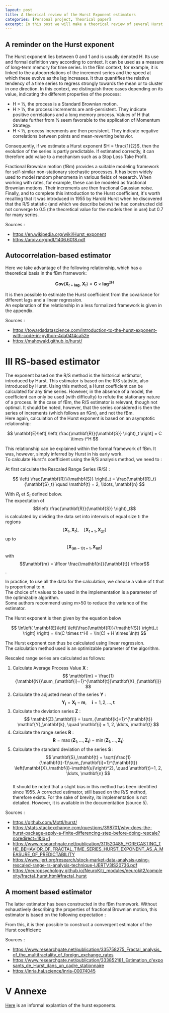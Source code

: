 ```yaml
---
layout: post
title: A theorical review of the Hurst Exponent estimators 
categories: [Personal project, Theorical paper]
excerpt: In this post we will make a theorical review of several Hurst exponent estimators from the litterature.
---
```


## A reminder on the Hurst exponent 

The Hurst exponent lies between 0 and 1 and is usually denoted H. Its use and formal definition vary according to context. It can be used as a measure of long-term memory for time series. In the fBm context, for example, it is linked to the autocorrelations of the increment series and the speed at which these evolve as the lag increases. It thus quantifies the relative tendency of a time series to regress strongly towards the mean or to cluster in one direction. In this context, we distinguish three cases depending on its value, indicating the different properties of the process:  
	
- H = ½, the process is a Standard Brownian motion.
- H > ½, the process increments are anti-persistent. They indicate positive correlations and a long memory process. Values of H that deviate further from ½ seem favorable to the application of Momentum Strategy.
- H < ½, process increments are then persistent. They indicate negative correlations between points and mean-reverting behavior.

Consequently, if we estimate a Hurst exponent $H = \frac{1}{2}$, then the evolution of the series is partly predictable. If estimated correctly, it can therefore add value to a mechanism such as a Stop Loss Take Profit.  

Fractional Brownian motion (fBm) provides a suitable modeling framework for self-similar non-stationary stochastic processes. It has been widely used to model random phenomena in various fields of research. When working with rates, for example, these can be modeled as fractional Brownian motions. Their increments are then fractional Gaussian noise.  
Finally, and to complete this introduction to the Hurst coefficient, it's worth recalling that it was introduced in 1955 by Harold Hurst when he discovered that the R/S statistic (and which we describe below) he had constructed did not converge to 0.5 (the theoretical value for the models then in use) but 0.7 for many series.

Sources : 
- https://en.wikipedia.org/wiki/Hurst_exponent
- https://arxiv.org/pdf/1406.6018.pdf

## Autocorrelation-based estimator 

Here we take advantage of the following relationship, which has a theoretical basis in the fBm framework:  

$$
\mathbf{Cov}(\mathbf{X}_{t+\mathbf{lag}},\ \mathbf{X}_t) = \mathbf{C} \times \mathbf{lag}^{2\mathbf{H}}
$$

It is then possible to estimate the Hurst coefficient from the covariance for different lags and a linear regression.  
An explanation of the relationship in a less formalized framework is given in the appendix.   

Sources :  

- https://towardsdatascience.com/introduction-to-the-hurst-exponent-with-code-in-python-4da0414ca52e
- https://mahowald.github.io/hurst/

# III RS-based estimator 

The exponent based on the R/S method is the historical estimator, introduced by Hurst. This estimator is based on the R/S statistic, also introduced by Hurst. Using this method, a Hurst coefficient can be calculated for any time series. However, in the absence of a model, the coefficient can only be used (with difficulty) to refute the stationary nature of a process. In the case of fBm, the R/S estimator is relevant, though not optimal. It should be noted, however, that the series considered is then the series of increments (which follows an fGm), and not the fBm.  
Here again, calculation of the Hurst exponent is based on an asymptotic relationship:  

$$
\mathbf{E}\left[ \left( \frac{\mathbf{R}}{\mathbf{S}} \right)_t \right] = C \times t^H
$$

This relationship can be explained within the formal framework of fBm. It was, however, simply inferred by Hurst in his early work.  
To calculate Hurst's coefficient using the R/S analysis method, we need to :  

At first calculate the Rescaled Range Series (R/S) :  

$$
\left( \frac{\mathbf{R}}{\mathbf{S}} \right)_t = \frac{\mathbf{R}_t}{\mathbf{S}_t} \quad \mathbf{t} = 2, \ldots, \mathbf{n}
$$

With $R_t$ et $S_t$ defined below.  
The expectation of 
$$\left( \frac{\mathbf{R}}{\mathbf{S}} \right)_t$$
is calculated by dividing the data set into intervals of equal size t: the regions 
$$\left[ \mathbf{X}_1, \mathbf{X}_t \right], \quad \left[ \mathbf{X}_{t+1}, \mathbf{X}_{2t} \right]$$ 
up to 
$$\left[ \mathbf{X}_{(\mathbf{m}-1)\mathbf{t}+1}, \mathbf{X}_{\mathbf{mt}} \right]$$ 
with 
$$\mathbf{m} = \lfloor \frac{\mathbf{n}}{\mathbf{t}} \rfloor$$.  
 
In practice, to use all the data for the calculation, we choose a value of t that is proportional to n.  
The choice of t values to be used in the implementation is a parameter of the optimizable algorithm.  
Some authors recommend using m>50 to reduce the variance of the estimator.  

The Hurst exponent is then given by the equation below  

$$
\ln\left( \mathbf{E}\left[ \left(\frac{\mathbf{R}}{\mathbf{S}} \right)_t \right] \right) = \ln(C \times t^H) = \ln(C) + H \times \ln(t)
$$

The Hurst exponent can thus be calculated using linear regression.  
The calculation method used is an optimizable parameter of the algorithm.  

Rescaled range series are calculated as follows:  

1. Calculate Average Process Value $\mathbf{X}$ :  
$$
\mathbf{m} = \frac{1}{\mathbf{N}}\sum_{\mathbf{i}=1}^{\mathbf{t}}\mathbf{X}_{\mathbf{i}}
$$
2. Calculate the adjusted mean of the series $\mathbf{Y}$ :  
$$
\mathbf{Y}_\mathbf{i} = \mathbf{X}_\mathbf{i} - \mathbf{m}, \quad \mathbf{i}=1, 2, \ldots, \mathbf{t}
$$
4. Calculate the deviation series $\mathbf{Z}$ :  
$$
\mathbf{Z}_\mathbf{i} = \sum_{\mathbf{k}=1}^{\mathbf{t}} \mathbf{Y}_\mathbf{k}, \quad \mathbf{i} = 1, 2, \ldots, \mathbf{t}
$$
5. Calculate the range series $\mathbf{R}$ :  
$$
\mathbf{R} = \max\left(\mathbf{Z}_1, \ldots, \mathbf{Z}_\mathbf{t}\right) - \min\left(\mathbf{Z}_1, \ldots, \mathbf{Z}_\mathbf{t}\right)
$$
6. Calculate the standard deviation of the series $\mathbf{S}$ :  
$$
\mathbf{S}_\mathbf{t} = \sqrt{\frac{1}{\mathbf{t}-1}\sum_{\mathbf{i}=1}^{\mathbf{t}} \left(\mathbf{X}_\mathbf{i}-\mathbf{u}\right)^2}, \quad \mathbf{t}=1, 2, \ldots, \mathbf{n}
$$  
It should be noted that a slight bias in this method has been identified since 1955. A corrected estimator, still based on the R/S method, therefore exists. For the sake of brevity, its implementation is not detailed. However, it is available in the documentation (source 5).

Sources : 

- https://github.com/Mottl/hurst/
- https://stats.stackexchange.com/questions/398701/why-does-the-hurst-package-apply-a-finite-differencing-step-before-doing-rescale?noredirect=1&lq=1
- https://www.researchgate.net/publication/311520485_FORECASTING_THE_BEHAVIOR_OF_FRACTAL_TIME_SERIES_HURST_EXPONENT_AS_A_MEASURE_OF_PREDICTABILITY
- https://www.ijert.org/research/stock-market-data-analysis-using-rescaled-range-rs-analysis-technique-IJERTV3IS20736.pdf
- https://neuropsychology.github.io/NeuroKit/_modules/neurokit2/complexity/fractal_hurst.html#fractal_hurst

## A moment based estimator 

The latter estimator has been constructed in the fBm framework. Without exhaustively describing the properties of fractional Brownian motion, this estimator is based on the following expectation :
  
From this, it is then possible to construct a convergent estimator of the Hurst coefficient: 

Sources : 

- https://www.researchgate.net/publication/335758275_Fractal_analysis_of_the_multifractality_of_foreign_exchange_rates
- https://www.researchgate.net/publication/333852181_Estimation_d'exposants_de_Hurst_dans_un_cadre_stationnaire
- https://inria.hal.science/inria-00074045

# V Annexe 

[Here](https://towardsdatascience.com/introduction-to-the-hurst-exponent-with-code-in-python-4da0414ca52e) is an informal explantion of the hurst exponents.


